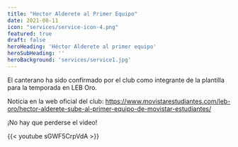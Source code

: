 ```yaml
---
title: "Hector Alderete al Primer Equipo"
date: 2021-08-11
icon: "services/service-icon-4.png"
featured: true
draft: false
heroHeading: 'Héctor Alderete al primer equipo'
heroSubHeading: ''
heroBackground: 'services/service1.jpg'
---
```


El canterano ha sido confirmado por el club como integrante de la plantilla para la temporada en LEB Oro.

Noticia en la web oficial del club: https://www.movistarestudiantes.com/leb-oro/hector-alderete-sube-al-primer-equipo-de-movistar-estudiantes/

¡No hay que perderse el video!

{{< youtube sGWF5CrpVdA >}}
